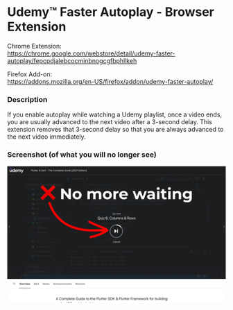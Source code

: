 # Udemy&trade; Faster Autoplay - Browser Extension

Chrome Extension:<br />
https://chrome.google.com/webstore/detail/udemy-faster-autoplay/fepcpdjalebcocminbnogcgfbphllkeh

Firefox Add-on:<br />
https://addons.mozilla.org/en-US/firefox/addon/udemy-faster-autoplay/

### Description

If you enable autoplay while watching a Udemy playlist, once a video ends, you
are usually advanced to the next video after a 3-second delay. This extension
removes that 3-second delay so that you are always advanced to the next video
immediately.

### Screenshot (of what you will no longer see)

<img src="https://raw.githubusercontent.com/elliotwaite/udemy-faster-autoplay/master/images/screenshot.jpg">
